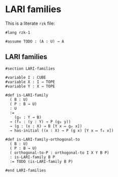 # LARI families

This is a literate `rzk` file:

```rzk
#lang rzk-1
```

```rzk
#assume TODO : (A : U) → A
```


## LARI families

```rzk
#section LARI-families

#variable I : CUBE
#variable X : I → TOPE
#variable Y : X → TOPE
```

```rzk title="BW23, Definition 3.2.2"
#def is-LARI-family
  ( B : U)
  ( P : B → U)
  : U
  :=
    (g₀ : Y → B)
  → (f₀ : (y : Y) → P (g₀ y))
  → (g : (x : X) → B [Y x ↦ g₀ x])
  → has-initial ((x : X) → P (g x) [Y x ↦ f₀ x])
```

```rzk title="BW23, Corollary 3.2.4"
#def is-LARI-family-orthogonal-to
  ( B : U)
  ( P : B → U)
  ( orthogonal-to-P : orthogonal-to I X Y B P)
  : is-LARI-family B P
  := TODO (is-LARI-family B P)
```

```rzk
#end LARI-families
```
